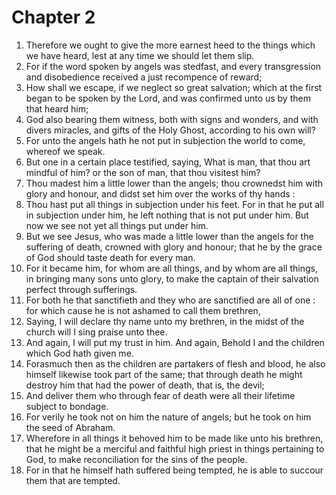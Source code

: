 # Chapter 2

1. Therefore we ought to give the more earnest heed to the things which we have heard, lest at any time we should let them slip.
2. For if the word spoken by angels was stedfast, and every transgression and disobedience received a just recompence of reward;
3. How shall we escape, if we neglect so great salvation; which at the first began to be spoken by the Lord, and was confirmed unto us by them that heard him;
4. God also bearing them witness, both with signs and wonders, and with divers miracles, and gifts of the Holy Ghost, according to his own will?
5. For unto the angels hath he not put in subjection the world to come, whereof we speak.
6. But one in a certain place testified, saying, What is man, that thou art mindful of him? or the son of man, that thou visitest him?
7. Thou madest him a little lower than the angels; thou crownedst him with glory and honour, and didst set him over the works of thy hands :
8. Thou hast put all things in subjection under his feet. For in that he put all in subjection under him, he left nothing that is not put under him. But now we see not yet all things put under him.
9. But we see Jesus, who was made a little lower than the angels for the suffering of death, crowned with glory and honour; that he by the grace of God should taste death for every man.
10. For it became him, for whom are all things, and by whom are all things, in bringing many sons unto glory, to make the captain of their salvation perfect through sufferings.
11. For both he that sanctifieth and they who are sanctified are all of one : for which cause he is not ashamed to call them brethren,
12. Saying, I will declare thy name unto my brethren, in the midst of the church will I sing praise unto thee.
13. And again, I will put my trust in him. And again, Behold I and the children which God hath given me.
14. Forasmuch then as the children are partakers of flesh and blood, he also himself likewise took part of the same; that through death he might destroy him that had the power of death, that is, the devil;
15. And deliver them who through fear of death were all their lifetime subject to bondage.
16. For verily he took not on him the nature of angels; but he took on him the seed of Abraham.
17. Wherefore in all things it behoved him to be made like unto his brethren, that he might be a merciful and faithful high priest in things pertaining to God, to make reconciliation for the sins of the people.
18. For in that he himself hath suffered being tempted, he is able to succour them that are tempted.

